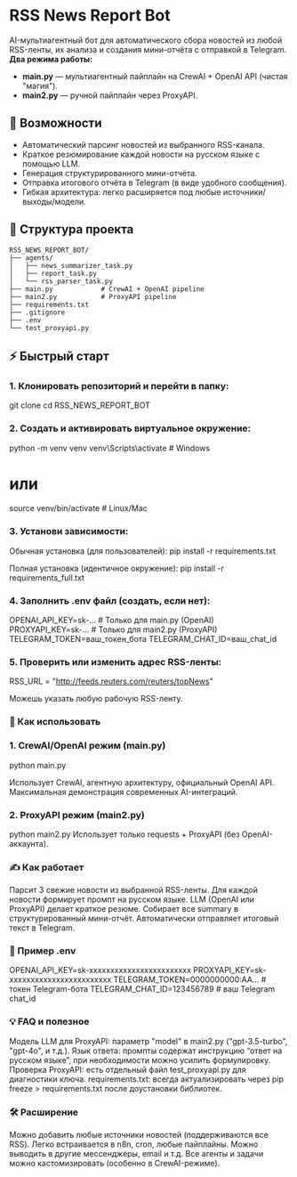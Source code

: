 # RSS News Report Bot

AI-мультиагентный бот для автоматического сбора новостей из любой RSS-ленты, их анализа и создания мини-отчёта с отправкой в Telegram.  
**Два режима работы:**  
- **main.py** — мультиагентный пайплайн на CrewAI + OpenAI API (чистая "магия").
- **main2.py** — ручной пайплайн через ProxyAPI.

## 🚀 Возможности

- Автоматический парсинг новостей из выбранного RSS-канала.
- Краткое резюмирование каждой новости на русском языке с помощью LLM.
- Генерация структурированного мини-отчёта.
- Отправка итогового отчёта в Telegram (в виде удобного сообщения).
- Гибкая архитектура: легко расширяется под любые источники/выходы/модели.

## 📂 Структура проекта
```
RSS_NEWS_REPORT_BOT/
├── agents/
│   ├── news_summarizer_task.py
│   ├── report_task.py
│   └── rss_parser_task.py
├── main.py            # CrewAI + OpenAI pipeline
├── main2.py           # ProxyAPI pipeline
├── requirements.txt
├── .gitignore
├── .env
└── test_proxyapi.py

```


## ⚡ Быстрый старт

### 1. Клонировать репозиторий и перейти в папку:

git clone <url>
cd RSS_NEWS_REPORT_BOT

### 2. Создать и активировать виртуальное окружение:
python -m venv venv
venv\Scripts\activate  # Windows
# или
source venv/bin/activate  # Linux/Mac

### 3. Установи зависимости:
Обычная установка (для пользователей):
pip install -r requirements.txt

Полная установка (идентичное окружение):
pip install -r requirements_full.txt

### 4. Заполнить .env файл (создать, если нет):
OPENAI_API_KEY=sk-...              # Только для main.py (OpenAI)
PROXYAPI_KEY=sk-...                # Только для main2.py (ProxyAPI)
TELEGRAM_TOKEN=ваш_токен_бота
TELEGRAM_CHAT_ID=ваш_chat_id

### 5. Проверить или изменить адрес RSS-ленты:
RSS_URL = "http://feeds.reuters.com/reuters/topNews"

Можешь указать любую рабочую RSS-ленту.


### 🧠 Как использовать

### 1. CrewAI/OpenAI режим (main.py)

python main.py

Использует CrewAI, агентную архитектуру, официальный OpenAI API.
Максимальная демонстрация современных AI-интеграций.


### 2. ProxyAPI режим (main2.py)

python main2.py
Использует только requests + ProxyAPI (без OpenAI-аккаунта).


### ✍️ Как работает

Парсит 3 свежие новости из выбранной RSS-ленты.
Для каждой новости формирует промпт на русском языке.
LLM (OpenAI или ProxyAPI) делает краткое резюме.
Собирает все summary в структурированный мини-отчёт.
Автоматически отправляет итоговый текст в Telegram.


### 📜 Пример .env

OPENAI_API_KEY=sk-xxxxxxxxxxxxxxxxxxxxxxxx
PROXYAPI_KEY=sk-xxxxxxxxxxxxxxxxxxxxxxxx
TELEGRAM_TOKEN=0000000000:AA...    # токен Telegram-бота
TELEGRAM_CHAT_ID=123456789         # ваш Telegram chat_id


### 💡 FAQ и полезное

Модель LLM для ProxyAPI: параметр "model" в main2.py ("gpt-3.5-turbo", "gpt-4o", и т.д.).
Язык ответа: промпты содержат инструкцию “ответ на русском языке”, при необходимости можно усилить формулировку.
Проверка ProxyAPI: есть отдельный файл test_proxyapi.py для диагностики ключа.
requirements.txt: всегда актуализировать через pip freeze > requirements.txt после доустановки библиотек.


### 🛠️ Расширение

Можно добавить любые источники новостей (поддерживаются все RSS).
Легко встраивается в n8n, cron, любые пайплайны.
Можно выводить в другие мессенджеры, email и т.д.
Все агенты и задачи можно кастомизировать (особенно в CrewAI-режиме).

